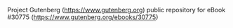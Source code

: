 Project Gutenberg (https://www.gutenberg.org) public repository for eBook #30775 (https://www.gutenberg.org/ebooks/30775)
